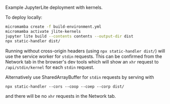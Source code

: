 Example JupyterLite deployment with kernels.

To deploy locally:

```bash
micromamba create -f build-environment.yml
micromamba activate jlite-kernels
jupyter lite build --contents contents --output-dir dist
npx static-handler dist/
```

Running without cross-origin headers (using `npx static-handler dist/`) will use the
service worker for `stdin` requests. This can be confirmed from the Network tab in the
browser's dev tools which will show an `xhr` request to `/api/stdin/kernel` for each
`stdin` request.

Alternatively use SharedArrayBuffer for `stdin` requests by serving with
```
npx static-handler --cors --coop --coep --corp dist/
```
and there will be no `xhr` requests in the Network tab.

